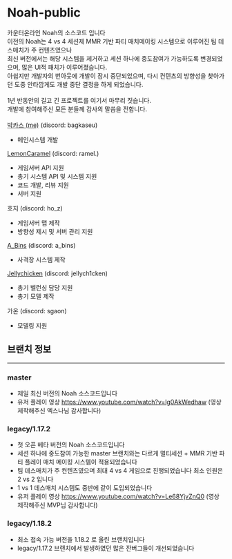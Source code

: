 # Noah-public
카운터온라인 Noah의 소스코드 입니다<br/>
이전의 Noah는 4 vs 4 세션제 MMR 기반 파티 매치메이킹 시스템으로 이루어진 팀 데스매치가 주 컨텐츠였으나<br/>
최신 버전에서는 해당 시스템을 제거하고 세션 하나에 중도참여가 가능하도록 변경되었으며, 많은 UI적 패치가 이루어졌습니다.<br/>
아쉽지만 개발자의 번아웃에 개발이 잠시 중단되었으며, 다시 컨텐츠의 방향성을 찾아가던 도중 안타깝게도 개발 중단 결정을 하게 되었습니다.<br/>
<br/>
1년 반동안의 길고 긴 프로젝트를 여기서 마무리 짓습니다.<br/>
개발에 참여해주신 모든 분들께 감사의 말씀을 전합니다.<br/>
<br/>
[박카스 (me)](https://github.com/Backas03) (discord: bagkaseu)<br/>
 - 메인시스템 개발
   
[LemonCaramel](https://github.com/LemonCaramel) (discord: ramel.)<br/>
 - 게임서버 API 지원
 - 총기 시스템 API 및 시스템 지원
 - 코드 개발, 리뷰 지원
 - 서버 지원

호지 (discord: ho_z)
 - 게임서버 맵 제작
 - 방향성 제시 및 서버 관리 지원
   
[A_Bins](https://github.com/A-Bins) (discord: a_bins)<br/>
 - 사격장 시스템 제작
   
[Jellychicken](https://github.com/Jellychicken) (discord: jellych1cken)<br/>
 - 총기 벨런싱 담당 지원
 - 총기 모델 제작
   
가온 (discord: sgaon)<br/>
 - 모델링 지원

## 브랜치 정보
----------------
### master
 - 제일 최신 버전의 Noah 소스코드입니다
 - 유저 플레이 영상 https://www.youtube.com/watch?v=lg0AkWedhaw (영상 제작해주신 엑스나님 감사합니다)

### legacy/1.17.2
 - 첫 오픈 베타 버전의 Noah 소스코드입니다
 - 세션 하나에 중도참여 가능한 master 브랜치와는 다르게 멀티세션 + MMR 기반 파티 플레이 매치 메이킹 시스템이 적용되었습니다
 - 팀 데스매치가 주 컨텐츠였으며 최대 4 vs 4 게임으로 진행되었습니다 최소 인원은 2 vs 2 입니다
 - 1 vs 1 데스매치 시스템도 중반에 같이 도입되었습니다
 - 유저 플레이 영상 https://www.youtube.com/watch?v=Le68YjvZnQ0 (영상 제작해주신 MVP님 감사합니다)

### legacy/1.18.2
 - 최소 접속 가능 버전을 1.18.2 로 올린 브랜치입니다
 - legacy/1.17.2 브랜치에서 발생하였던 많은 잔버그들이 개선되었습니다
